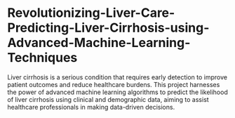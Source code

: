 # Revolutionizing-Liver-Care-Predicting-Liver-Cirrhosis-using-Advanced-Machine-Learning-Techniques
Liver cirrhosis is a serious condition that requires early detection to improve patient outcomes and reduce healthcare burdens. This project harnesses the power of advanced machine learning algorithms to predict the likelihood of liver cirrhosis using clinical and demographic data, aiming to assist healthcare professionals in making data-driven decisions.

